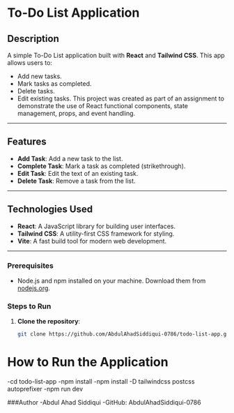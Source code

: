 # To-Do List Application

## Description
A simple To-Do List application built with **React** and **Tailwind CSS**. This app allows users to:
- Add new tasks.
- Mark tasks as completed.
- Delete tasks.
- Edit existing tasks.
This project was created as part of an assignment to demonstrate the use of React functional components, state management, props, and event handling.
---

## Features
- **Add Task**: Add a new task to the list.
- **Complete Task**: Mark a task as completed (strikethrough).
- **Edit Task**: Edit the text of an existing task.
- **Delete Task**: Remove a task from the list.
---

## Technologies Used
- **React**: A JavaScript library for building user interfaces.
- **Tailwind CSS**: A utility-first CSS framework for styling.
- **Vite**: A fast build tool for modern web development.
---

### Prerequisites
- Node.js and npm installed on your machine. Download them from [nodejs.org](https://nodejs.org/).

### Steps to Run
1. **Clone the repository**:
   ```bash
   git clone https://github.com/AbdulAhadSiddiqui-0786/todo-list-app.git

# How to Run the Application
-cd todo-list-app
-npm install
-npm install -D tailwindcss postcss autoprefixer
-npm run dev

###Author
-Abdul Ahad Siddiqui
-GitHub: AbdulAhadSiddiqui-0786




